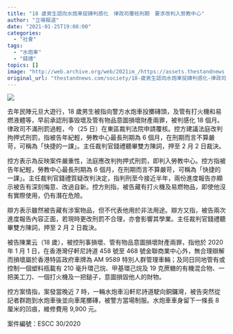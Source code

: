 ```yaml
---
title: "18 歲男生認向水炮車掟磚判感化　律政司覆核刑期　要求改判入勞教中心"
author: "立場報道"
date: "2021-01-25T19:08:00"
categories:
  - "社會"
tags:
  - "水炮車"
  - "錢禮"
topics: []
image: "http://web.archive.org/web/2021im_/https://assets.thestandnews.com/media/photos/E98CA2E7A6AE-03_FGz7a_VA9GLdI.png"
original_url: "thestandnews.com/society/18-歲男生認向水炮車掟磚判感化-律政司覆核刑期-要求改判入勞教中心"
---
```

![](http://web.archive.org/web/2021im_/https://assets.thestandnews.com/media/photos/E98CA2E7A6AE-03_FGz7a_VA9GLdI.png)

去年民陣元旦大遊行，18 歲男生被指向警方水炮車投擲磚頭，及管有打火機和易燃液體等，早前承認刑事毁壞及管有物品意圖損壞財產兩罪，被判感化 18 個月。律政司不滿刑罰過輕，今（25 日）在東區裁判法院申請覆核。控方建議法庭改判拘押式刑罰，指被告年紀輕，勞教中心最長刑期為 6 個月，在刑期而言不算嚴苛，可稱為「快捷的一課」。主任裁判官錢禮聽畢雙方陳詞，押至 2 月 2 日裁決。

控方表示為反映案件嚴重性，法庭應改判拘押式刑罰，即判入勞教中心。控方指被告年紀輕，勞教中心最長刑期為 6 個月，在刑期而言不算嚴苛，可稱為「快捷的一課」。主任裁判官錢禮質疑改判決定，指判刑至今接近半年，兩份進度報告亦顯示被告有深刻悔意、改過自新。控方則指，被告藏有打火機及易燃物品，即使他沒有實際使用，仍有潛在危險。

辯方表示雖然被告藏有涉案物品，但不代表他用於非法用途。辯方又指，被告兩次進度報告內容正面，若現時更改刑罰不合理，亦會影響其學業。主任裁判官錢禮聽畢雙方陳詞，押至 2 月 2 日裁決。

被告陳業云（18 歲），被控刑事損壞、管有物品意圖損壞財產兩罪，指他於 2020 年 1 月 1 日，在香港灣仔軒尼詩道 458 號至 468 號金聯商業中心外，無合理辯解而損壞屬於香港特區政府車牌為 AM 9589 特別人群管理車輛；及同日同地管有或控制一個塑料瓶載有 210 毫升環己烷、甲基環己烷及 19 克蔗糖的有機混合物、一把美工刀、一個打火機及一把鎚子，意圖損毀他人的財物。

控方案情指，案發當晚近 7 時，一輛水炮車沿軒尼詩道駛向銅鑼灣，被告突然從記者群跑到水炮車後並向車尾擲磚，被警方當場制服。水炮車車身留下一條長 8 厘米的凹痕，維修費用 9,900 元。

案件編號：ESCC 30/2020